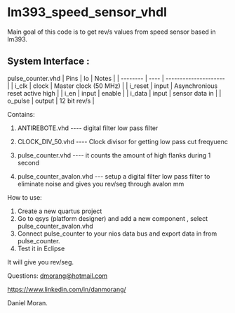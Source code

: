 # lm393_speed_sensor_vhdl
Main goal of this code is to get rev/s values from speed sensor based in lm393.

System Interface :
----------------
pulse_counter.vhd
| Pins   | Io | Notes |
| -------- | ---- | --------------------- |
| i_clk | clock | Master clock (50 MHz) |
| i_reset | input | Asynchronious reset active high | 
| i_en | input | enable |
| i_data | input | sensor data in |
| o_pulse | output | 12 bit rev/s |


Contains:
1. ANTIREBOTE.vhd   ---- digital filter low pass filter
2. CLOCK_DIV_50.vhd ---- Clock divisor for getting low pass cut freqyuenc

3. pulse_counter.vhd ---- it counts the amount of high flanks during 1 second
4. pulse_counter_avalon.vhd --- setup a digital filter low pass filter to eliminate noise and gives you rev/seg through avalon mm

How to use:
1. Create a new quartus project
2. Go to qsys (platform designer) and add a new component , select pulse_counter_avalon.vhd
3. Connect pulse_counter to your nios data bus and export data in from pulse_counter.
4. Test it in Eclipse

It will give you rev/seg.


Questions:
dmorang@hotmail.com

https://www.linkedin.com/in/danmorang/

Daniel Moran.
